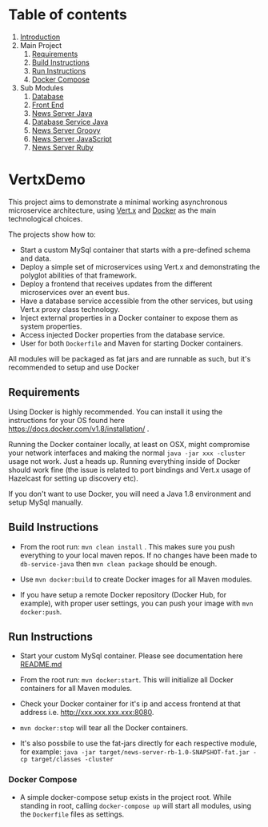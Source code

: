 # Table of contents
1. [Introduction](#vertxdemo)
2. Main Project
    1. [Requirements](#requirements)
    2. [Build Instructions](#build-instructions)
    3. [Run Instructions](#run-instructions)
    4. [Docker Compose](#docker-compose)
3. Sub Modules
    1. [Database](/database/README.md)
    2. [Front End](/frontend-js/README.md)
    3. [News Server Java](/news-server-java/README.md)
    4. [Database Service Java](/db-service-java/README.md)
    5. [News Server Groovy](/news-server-groovy/README.md)
    6. [News Server JavaScript](/news-server-js/README.md)
    7. [News Server Ruby](/news-server-rb/README.md)

# VertxDemo
This project aims to demonstrate a minimal working asynchronous microservice architecture, using [Vert.x](http://vertx.io/) 
and [Docker](https://www.docker.com/) as the main technological choices.

The projects show how to:

  * Start a custom MySql container that starts with a pre-defined schema and data.
  * Deploy a simple set of microservices using Vert.x and demonstrating the polyglot abilities of that framework.
  * Deploy a frontend that receives updates from the different microservices over an event bus.
  * Have a database service accessible from the other services, but using Vert.x proxy class technology.
  * Inject external properties in a Docker container to expose them as system properties.
  * Access injected Docker properties from the database service.
  * User for both `Dockerfile` and Maven for starting Docker containers.
  
All modules will be packaged as fat jars and are runnable as such, but it's recommended to setup and use Docker  
  
## Requirements
Using Docker is highly recommended. You can install it using the instructions for your OS found here <https://docs.docker.com/v1.8/installation/> .

Running the Docker container locally, at least on OSX, might compromise your network interfaces and making the normal `java -jar xxx -cluster`
usage not work. Just a heads up. Running everything inside of Docker should work fine (the issue is related to port bindings and 
Vert.x usage of Hazelcast for setting up discovery etc).
  
If you don't want to use Docker, you will need a Java 1.8 environment and setup MySql manually.  
  
## Build Instructions  

* From the root run: `mvn clean install` . This makes sure you push everything to your local maven repos. If no changes 
have been made to `db-service-java` then `mvn clean package` should be enough.

* Use `mvn docker:build` to create Docker images for all Maven modules.

* If you have setup a remote Docker repository (Docker Hub, for example), with proper user settings, you can push your
image with `mvn docker:push`.

## Run Instructions

* Start your custom MySql container. Please see documentation here [README.md](/database/README.md)

* From the root run: `mvn docker:start`. This will initialize all Docker containers for all Maven modules.

* Check your Docker container for it's ip and access frontend at that address i.e. <http://xxx.xxx.xxx.xxx:8080>.

* `mvn docker:stop` will tear all the Docker containers.

* It's also possbile to use the fat-jars directly for each respective module, for example: 
`java -jar target/news-server-rb-1.0-SNAPSHOT-fat.jar -cp target/classes -cluster`

### Docker Compose
  * A simple docker-compose setup exists in the project root. While standing in root, calling `docker-compose up` will start
  all modules, using the `Dockerfile` files as settings.